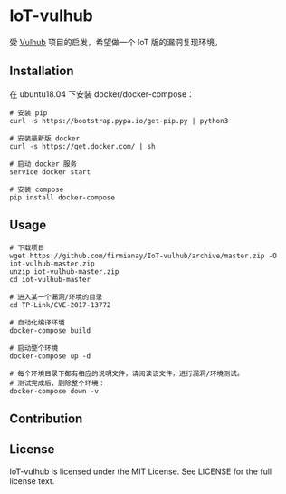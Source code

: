 # IoT-vulhub

受 [Vulhub](https://github.com/vulhub/vulhub) 项目的启发，希望做一个 IoT 版的漏洞复现环境。

## Installation

在 ubuntu18.04 下安装 docker/docker-compose：

```
# 安装 pip
curl -s https://bootstrap.pypa.io/get-pip.py | python3

# 安装最新版 docker
curl -s https://get.docker.com/ | sh

# 启动 docker 服务
service docker start

# 安装 compose
pip install docker-compose 
```

## Usage

```
# 下载项目
wget https://github.com/firmianay/IoT-vulhub/archive/master.zip -O iot-vulhub-master.zip
unzip iot-vulhub-master.zip
cd iot-vulhub-master

# 进入某一个漏洞/环境的目录
cd TP-Link/CVE-2017-13772

# 自动化编译环境
docker-compose build

# 启动整个环境
docker-compose up -d

# 每个环境目录下都有相应的说明文件，请阅读该文件，进行漏洞/环境测试。
# 测试完成后，删除整个环境：
docker-compose down -v
```

## Contribution

## License

IoT-vulhub is licensed under the MIT License. See LICENSE for the full license text.
